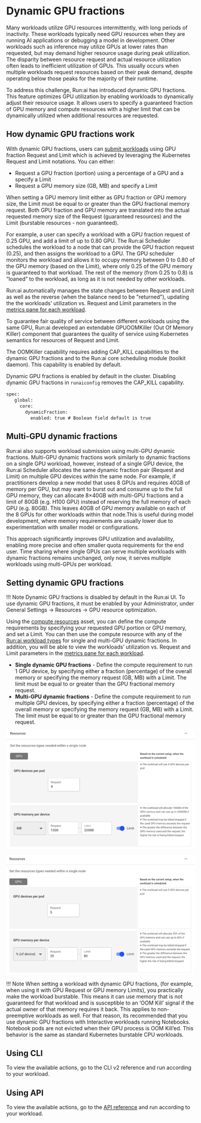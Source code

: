 # Dynamic GPU fractions

Many workloads utilize GPU resources intermittently, with long periods of inactivity. These workloads typically need GPU resources when they are running AI applications or debugging a model in development. Other workloads such as inference may utilize GPUs at lower rates than requested, but may demand higher resource usage during peak utilization. The disparity between resource request and actual resource utilization often leads to inefficient utilization of GPUs. This usually occurs when multiple workloads request resources based on their peak demand, despite operating below those peaks for the majority of their runtime.

To address this challenge, Run:ai has introduced dynamic GPU fractions. This feature optimizes GPU utilization by enabling workloads to dynamically adjust their resource usage. It allows users to specify a guaranteed fraction of GPU memory and compute resources with a higher limit that can be dynamically utilized when additional resources are requested. 

## How dynamic GPU fractions work

With dynamic GPU fractions, users can [submit workloads](../workloads-in-runai/workloads.md) using GPU fraction Request and Limit which is achieved by leveraging the Kubernetes Request and Limit notations. You can either:

* Request a GPU fraction (portion) using a percentage of a GPU and a specify a Limit
* Request a GPU memory size (GB, MB) and specify a Limit

When setting a GPU memory limit either as GPU fraction or GPU memory size, the Limit must be equal to or greater than the GPU fractional memory request. Both GPU fraction and GPU memory are translated into the actual requested memory size of the Request (guaranteed resources) and the Limit (burstable resources - non guaranteed).

For example, a user can specify a workload with a GPU fraction request of 0.25 GPU, and add a limit of up to 0.80 GPU. The Run:ai Scheduler schedules the workload to a node that can provide the GPU fraction request (0.25), and then assigns the workload to a GPU. The GPU scheduler monitors the workload and allows it to occupy memory between 0 to 0.80 of the GPU memory (based on the Limit), where only 0.25 of the GPU memory is guaranteed to that workload. The rest of the memory (from 0.25 to 0.8) is “loaned” to the workload, as long as it is not needed by other workloads.

Run:ai automatically manages the state changes between Request and Limit as well as the reverse (when the balance need to be "returned"), updating the the workloads’ utilization vs. Request and Limit parameters in the [metrics pane for each workload]((../workloads-in-runai/workloads.md)).

To guarantee fair quality of service between different workloads using the same GPU, Run:ai developed an extendable GPUOOMKiller (Out Of Memory Killer) component that guarantees the quality of service using Kubernetes semantics for resources of Request and Limit.

The OOMKiller capability requires adding CAP_KILL capabilities to the dynamic GPU fractions and to the Run:ai core scheduling module (toolkit daemon). This capability is enabled by default. 

Dynamic GPU fractions is enabled by default in the cluster. Disabling dynamic GPU fractions in `runaiconfig` removes the CAP_KILL capability. 

```
spec: 
   global: 
     core: 
       dynamicFraction: 
         enabled: true # Boolean field default is true
```

## Multi-GPU dynamic fractions

Run:ai also supports workload submission using multi-GPU dynamic fractions. Multi-GPU dynamic fractions work similarly to dynamic fractions on a single GPU workload, however, instead of a single GPU device, the Run:ai Scheduler allocates the same dynamic fraction pair (Request and Limit) on multiple GPU devices within the same node.  For example, if practitioners develop a new model that uses 8 GPUs and requires 40GB of memory per GPU, but may want to burst out and consume up to the full GPU memory, they can allocate 8×40GB with multi-GPU fractions and a limit of 80GB (e.g. H100 GPU) instead of reserving the full memory of each GPU (e.g. 80GB). This leaves 40GB of GPU memory available on each of the 8 GPUs for other workloads within that node.This is useful during model development, where memory requirements are usually lower due to experimentation with smaller model or configurations.

This approach significantly improves GPU utilization and availability, enabling more precise and often smaller quota requirements for the end user. Time sharing where single GPUs can serve multiple workloads with dynamic fractions remains unchanged, only now, it serves multiple workloads using multi-GPUs per workload.

## Setting dynamic GPU fractions

!!! Note
    Dynamic GPU fractions is disabled by default in the Run:ai UI. To use dynamic GPU fractions, it must be enabled by your Administrator, under General Settings → Resources → GPU resource optimization. 

Using the [compute resources](../workloads-in-runai/workload-assets/compute-resources.md) asset, you can define the compute requirements by specifying your requested GPU portion or GPU memory, and set a Limit. You can then use the compute resource with any of the [Run:ai workload types](../workloads-in-runai/workload-types.md) for single and multi-GPU dynamic fractions. In addition, you will be able to view the workloads’ utilization vs. Request and Limit parameters in the [metrics pane for each workload](../workloads-in-runai/workloads.md).

* **Single dynamic GPU fractions** - Define the compute requirement to run 1 GPU device, by specifying either a fraction (percentage) of the overall memory or specifying the memory request (GB, MB) with a Limit. The limit must be equal to or greater than the GPU fractional memory request.
* **Multi-GPU dynamic fractions** - Define the compute requirement to run multiple GPU devices, by specifying either a fraction (percentage) of the overall memory or specifying the memory request (GB, MB) with a Limit. The limit must be equal to or greater than the GPU fractional memory request.

![](img/dynamic-fraction-example1.png)

![](img/dynamic-fraction-example2.png)

!!! Note
    When setting a workload with dynamic GPU fractions, (for example, when using it with GPU Request or GPU memory Limits), you practically make the workload burstable. This means it can use memory that is not guaranteed for that workload and is susceptible to an ‘OOM Kill’ signal if the actual owner of that memory requires it back. This applies to non-preemptive workloads as well. For that reason, its recommended that you use dynamic GPU fractions with Interactive workloads running Notebooks. Notebook pods are not evicted when their GPU process is OOM Kill’ed. This behavior is the same as standard Kubernetes burstable CPU workloads.

## Using CLI

To view the available actions, go to the CLI v2 reference and run according to your workload.

## Using API

To view the available actions, go to the [API reference](https://api-docs.run.ai/) and run according to your workload.